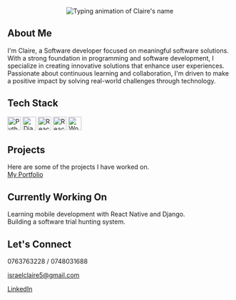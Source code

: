 <p align="center">
  <img src="https://readme-typing-svg.demolab.com?font=Fira+Code&size=28&duration=3000&pause=1000&center=true&vCenter=true&width=500&lines=I+am+Claire+Israel+Namagala" alt="Typing animation of Claire's name" />
</p>



## About Me 
I'm Claire, a Software developer focused on meaningful software solutions.  
With a strong foundation in programming and software development, I specialize in creating innovative solutions that enhance user experiences. Passionate about continuous learning and collaboration, I'm driven to make a positive impact by solving real-world challenges through technology.



## Tech Stack 

<p>
  <img src="https://cdn.jsdelivr.net/gh/devicons/devicon/icons/python/python-original.svg" alt="Python" width="30" />
  <img src="https://cdn.jsdelivr.net/gh/devicons/devicon/icons/django/django-plain.svg" alt="Django" width="30" />
  <img src="https://cdn.jsdelivr.net/gh/devicons/devicon/icons/react/react-original.svg" alt="React" width="30" />
  <img src="https://cdn.jsdelivr.net/gh/devicons/devicon/icons/react/react-original.svg" alt="React Native" width="30" />
  <img src="https://cdn.jsdelivr.net/gh/devicons/devicon/icons/wordpress/wordpress-original.svg" alt="WordPress" width="30" />
</p>



## Projects  
 
Here are some of the projects I have worked on.  
 [My Portfolio](https://portfolio-q8l9-2c66r48o3-claire-israels-projects.vercel.app/)


## Currently Working On  

Learning mobile development with React Native and Django.  
Building a software trial hunting system.

## Let's Connect  
 0763763228 / 0748031688 
 
 israelclaire5@gmail.com 
 
 [LinkedIn](https://www.linkedin.com/in/claire-namagala-79ba7a34b/)
